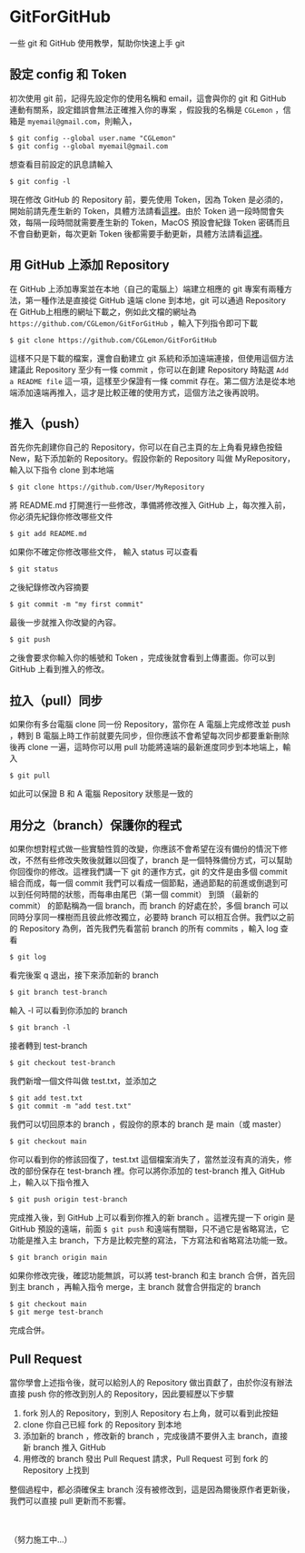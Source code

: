 # GitForGitHub

一些 git 和 GitHub 使用教學，幫助你快速上手 git

## 設定 config 和 Token

初次使用 git 前，記得先設定你的使用名稱和 email，這會與你的 git 和 GitHub 連動有關系，設定錯誤會無法正確推入你的專案 ，假設我的名稱是 ```CGLemon``` ，信箱是 ```myemail@gmail.com```，則輸入，

    $ git config --global user.name "CGLemon"
    $ git config --global myemail@gmail.com

想查看目前設定的訊息請輸入

    $ git config -l

現在修改 GitHub 的 Repository 前，要先使用 Token，因為 Token 是必須的，開始前請先產生新的 Token，具體方法請看[這裡](https://dotblogs.com.tw/CYLcode/2020/06/15/102853)。由於 Token 過一段時間會失效，每隔一段時間就需要產生新的 Token，MacOS 預設會紀錄 Token 密碼而且不會自動更新，每次更新 Token 後都需要手動更新，具體方法請看[這裡](https://blog.myctw.cc/post/bd72.html)。

## 用 GitHub 上添加 Repository

在 GitHub 上添加專案並在本地（自己的電腦上）端建立相應的 git 專案有兩種方法，第一種作法是直接從 GitHub 遠端 clone 到本地，git 可以通過 Repository 在 GitHub上相應的網址下載之，例如此文檔的網址為 ```https://github.com/CGLemon/GitForGitHub``` ，輸入下列指令即可下載

    $ git clone https://github.com/CGLemon/GitForGitHub

這樣不只是下載的檔案，還會自動建立 git 系統和添加遠端連接，但使用這個方法建議此 Repository 至少有一條 commit ，你可以在創建 Repository 時點選 ```Add a README file``` 這一項，這樣至少保證有一條 commit 存在。第二個方法是從本地端添加遠端再推入，這才是比較正確的使用方式，這個方法之後再說明。

## 推入（push）

首先你先創建你自己的 Repository，你可以在自己主頁的左上角看見綠色按鈕 New，點下添加新的 Repository。假設你新的 Repository 叫做 MyRepository，輸入以下指令 clone 到本地端

    $ git clone https://github.com/User/MyRepository

將 README.md 打開進行一些修改，準備將修改推入 GitHub 上，每次推入前，你必須先紀錄你修改哪些文件

    $ git add README.md

如果你不確定你修改哪些文件， 輸入 status 可以查看

    $ git status

之後紀錄修改內容摘要

    $ git commit -m "my first commit"

最後一步就推入你改變的內容。

    $ git push

之後會要求你輸入你的帳號和 Token ，完成後就會看到上傳畫面。你可以到 GitHub 上看到推入的修改。

## 拉入（pull）同步

如果你有多台電腦 clone 同一份 Repository，當你在 A 電腦上完成修改並 push ，轉到 B 電腦上時工作前就要先同步，但你應該不會希望每次同步都要重新刪除後再 clone 一遍，這時你可以用 pull 功能將遠端的最新進度同步到本地端上，輸入

    $ git pull

如此可以保證 B 和 A 電腦 Repository 狀態是一致的

## 用分之（branch）保護你的程式

如果你想對程式做一些實驗性質的改變，你應該不會希望在沒有備份的情況下修改，不然有些修改失敗後就難以回復了，branch 是一個特殊備份方式，可以幫助你回復你的修改。這裡我們講一下 git 的運作方式，git 的文件是由多個 commit 組合而成，每一個 commit 我們可以看成一個節點，通過節點的前進或倒退到可以到任何時間的狀態，而每串由尾巴（第一個 commit） 到頭 （最新的 commit） 的節點稱為一個 branch，而  branch 的好處在於，多個 branch 可以同時分享同一棵樹而且彼此修改獨立，必要時 branch 可以相互合併。我們以之前的 Repository 為例，首先我們先看當前 branch 的所有 commits ，輸入 log 查看

    $ git log

看完後案 q 退出，接下來添加新的 branch

    $ git branch test-branch

輸入 -l 可以看到你添加的 branch

    $ git branch -l

接者轉到 test-branch

    $ git checkout test-branch

我們新增一個文件叫做 test.txt，並添加之

    $ git add test.txt
    $ git commit -m "add test.txt"

我們可以切回原本的 branch ，假設你的原本的 branch 是 main（或 master）

    $ git checkout main

你可以看到你的修該回復了，test.txt 這個檔案消失了，當然並沒有真的消失，修改的部份保存在 test-branch 裡。你可以將你添加的 test-branch 推入 GitHub 上，輸入以下指令推入

    $ git push origin test-branch

完成推入後，到 GitHub 上可以看到你推入的新 branch 。這裡先提一下 origin 是 GitHub 預設的遠端，前面 ```$ git push``` 和遠端有關聯，只不過它是省略寫法，它功能是推入主 branch，下方是比較完整的寫法，下方寫法和省略寫法功能一致。

    $ git branch origin main

如果你修改完後，確認功能無誤，可以將 test-branch 和主 branch 合併，首先回到主 branch ，再輸入指令 merge，主 branch 就會合併指定的 branch

    $ git checkout main
    $ git merge test-branch

完成合併。

## Pull Request

當你學會上述指令後，就可以給別人的 Repository 做出貢獻了，由於你沒有辦法直接 push 你的修改到別人的 Repository，因此要經歷以下步驟

1. fork 別人的 Repository，到別人 Repository 右上角，就可以看到此按鈕
2. clone 你自己已經 fork 的 Repository 到本地
3. 添加新的 branch ，修改新的 branch ，完成後請不要併入主 branch，直接新 branch 推入 GitHub
4. 用修改的 branch 發出 Pull Request 請求，Pull Request 可到 fork 的 Repository 上找到

整個過程中，都必須確保主 branch 沒有被修改到，這是因為爾後原作者更新後，我們可以直接 pull 更新而不影響。

<br>
<br>
（努力施工中...）
